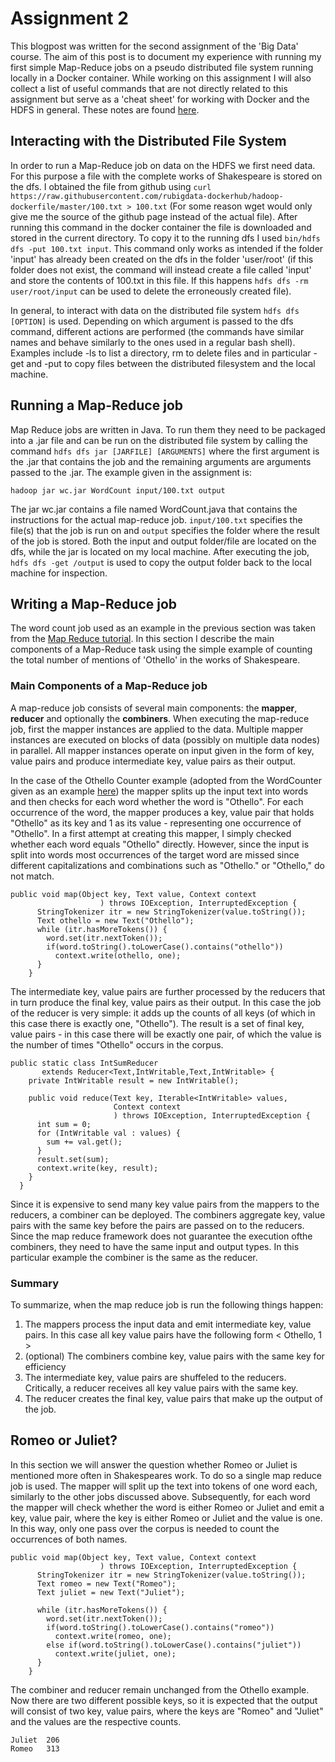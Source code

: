 # Assignment 2

This blogpost was written for the second assignment of the 'Big Data' course. The aim of this post is to document my experience with running my first simple Map-Reduce jobs on a pseudo distributed file system running locally in a Docker container. While working on this assignment I will also collect a list of useful commands that are not directly related to this assignment but serve as a 'cheat sheet' for working with Docker and the HDFS in general. These notes are found [here](setupInstructions.md).

## Interacting with the Distributed File System

In order to run a Map-Reduce job on data on the HDFS we first need data. For this purpose a file with the complete works of Shakespeare is stored on the dfs. I obtained the file from github using `curl https://raw.githubusercontent.com/rubigdata-dockerhub/hadoop-dockerfile/master/100.txt > 100.txt` (For some reason wget would only give me the source of the github page instead of the actual file). After running this command in the docker container the file is downloaded and stored in the current directory. To copy it to the running dfs I used `bin/hdfs dfs -put 100.txt input`. This command only works as intended if the folder 'input' has already been created on the dfs in the folder 'user/root' (if this folder does not exist, the command will instead create a file called 'input' and store the contents of 100.txt in this file. If this happens `hdfs dfs -rm user/root/input` can be used to delete the erroneously created file).

In general, to interact with data on the distributed file system `hdfs dfs [OPTION]` is used. Depending on which argument is passed to the dfs command, different actions are performed (the commands have similar names and behave similarly to the ones used in a regular bash shell). Examples include -ls to list a directory, rm to delete files and in particular -get and -put to copy files between the distributed filesystem and the local machine.

## Running a Map-Reduce job

Map Reduce jobs are written in Java. To run them they need to be packaged into a .jar file and can be run on the distributed file system by calling the command `hdfs dfs jar [JARFILE] [ARGUMENTS]` where the first argument is the .jar that contains the job and the remaining arguments are arguments passed to the .jar. The example given in the assignment is:

```
hadoop jar wc.jar WordCount input/100.txt output
```

The jar wc.jar contains a file named WordCount.java that contains the instructions for the actual map-reduce job. `input/100.txt` specifies the file(s) that the job is run on and `output` specifies the folder where the result of the job is stored. Both the input and output folder/file are located on the dfs, while the jar is located on my local machine.
After executing the job, `hdfs dfs -get /output` is used to copy the output folder back to the local machine for inspection.

## Writing a Map-Reduce job

The word count job used as an example in the previous section was taken from the [Map Reduce tutorial](https://hadoop.apache.org/docs/r2.9.2/hadoop-mapreduce-client/hadoop-mapreduce-client-core/MapReduceTutorial.html#Example:_WordCount_v1.0). In this section I describe the main components of a Map-Reduce task using the simple example of counting the total number of mentions of 'Othello' in the works of Shakespeare. 

### Main Components of a Map-Reduce job

A map-reduce job consists of several main components: the **mapper**,  **reducer** and optionally the **combiners**. 
When executing the map-reduce job, first the mapper instances are applied to the data. Multiple mapper instances are executed on blocks of data (possibly on multiple data nodes) in parallel. All mapper instances operate on input given in the form of key, value pairs and produce intermediate key, value pairs as their output.

In the case of the Othello Counter example (adopted from the WordCounter given as an example [here](https://hadoop.apache.org/docs/r2.9.2/hadoop-mapreduce-client/hadoop-mapreduce-client-core/MapReduceTutorial.html#Example:_WordCount_v1.0)) the mapper splits up the input text into words and then checks for each word whether the word is "Othello". For each occurrence of the word, the mapper produces a key, value pair that holds "Othello" as its key and 1 as its value - representing one occurrence of "Othello". In a first attempt at creating this mapper, I simply checked whether each word equals "Othello" directly. However, since the input is split into words most occurrences of the target word are missed since different capitalizations and combinations such as "Othello." or "Othello," do not match. 

```
public void map(Object key, Text value, Context context
                    ) throws IOException, InterruptedException {
      StringTokenizer itr = new StringTokenizer(value.toString());
      Text othello = new Text("Othello");
      while (itr.hasMoreTokens()) {
        word.set(itr.nextToken());
        if(word.toString().toLowerCase().contains("othello"))
          context.write(othello, one);
      }
    }
```

The intermediate key, value pairs are further processed by the reducers that in turn produce the final key, value pairs as their output. In this case the job of the reducer is very simple: it adds up the counts of all keys (of which in this case there is exactly one, "Othello"). The result is a set of final key, value pairs - in this case there will be exactly one pair, of which the value is the number of times "Othello" occurs in the corpus.

```
public static class IntSumReducer
       extends Reducer<Text,IntWritable,Text,IntWritable> {
    private IntWritable result = new IntWritable();

    public void reduce(Text key, Iterable<IntWritable> values,
                       Context context
                       ) throws IOException, InterruptedException {
      int sum = 0;
      for (IntWritable val : values) {
        sum += val.get();
      }
      result.set(sum);
      context.write(key, result);
    }
  }
```

Since it is expensive to send many key value pairs from the mappers to the reducers, a combiner can be deployed. The combiners aggregate key, value pairs with the same key before the pairs are passed on to the reducers. Since the map reduce framework does not guarantee the execution ofthe combiners, they need to have the same input and output types. In this particular example the combiner is the same as the reducer.

### Summary

To summarize, when the map reduce job is run the following things happen:

1. The mappers process the input data and emit intermediate key, value pairs. In this case all key value pairs have the following form < Othello, 1 > 
2. (optional) The combiners combine key, value pairs with the same key for efficiency
3. The intermediate key, value pairs are shuffeled to the reducers. Critically, a reducer receives all key value pairs with the same key.
4. The reducer creates the final key, value pairs that make up the output of the job.

## Romeo or Juliet?

In this section we will answer the question whether Romeo or Juliet is mentioned more often in Shakespeares work. To do so a single map reduce job is used.
The mapper will split up the text into tokens of one word each, similarly to the other jobs discussed above. Subsequently, for each word the mapper will check whether the word is either Romeo or Juliet and emit a key, value pair, where the key is either Romeo or Juliet and the value is one. In this way, only one pass over the corpus is needed to count the occurrences of both names.

```
public void map(Object key, Text value, Context context
                    ) throws IOException, InterruptedException {
      StringTokenizer itr = new StringTokenizer(value.toString());
      Text romeo = new Text("Romeo");
      Text juliet = new Text("Juliet");

      while (itr.hasMoreTokens()) {
        word.set(itr.nextToken());
        if(word.toString().toLowerCase().contains("romeo"))
          context.write(romeo, one);
        else if(word.toString().toLowerCase().contains("juliet"))
          context.write(juliet, one);
      }
    }
```

The combiner and reducer remain unchanged from the Othello example. Now there are two different possible keys, so it is expected that the output will consist of two key, value pairs, where the keys are "Romeo" and "Juliet" and the values are the respective counts.

```
Juliet  206
Romeo   313
```

